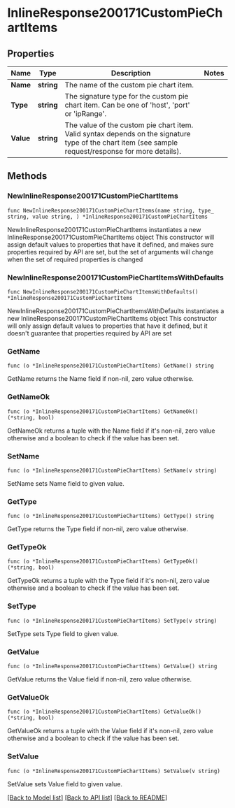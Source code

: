 # InlineResponse200171CustomPieChartItems

## Properties

Name | Type | Description | Notes
------------ | ------------- | ------------- | -------------
**Name** | **string** | The name of the custom pie chart item. | 
**Type** | **string** |     The signature type for the custom pie chart item. Can be one of &#39;host&#39;, &#39;port&#39; or &#39;ipRange&#39;.  | 
**Value** | **string** |     The value of the custom pie chart item. Valid syntax depends on the signature type of the chart item     (see sample request/response for more details).  | 

## Methods

### NewInlineResponse200171CustomPieChartItems

`func NewInlineResponse200171CustomPieChartItems(name string, type_ string, value string, ) *InlineResponse200171CustomPieChartItems`

NewInlineResponse200171CustomPieChartItems instantiates a new InlineResponse200171CustomPieChartItems object
This constructor will assign default values to properties that have it defined,
and makes sure properties required by API are set, but the set of arguments
will change when the set of required properties is changed

### NewInlineResponse200171CustomPieChartItemsWithDefaults

`func NewInlineResponse200171CustomPieChartItemsWithDefaults() *InlineResponse200171CustomPieChartItems`

NewInlineResponse200171CustomPieChartItemsWithDefaults instantiates a new InlineResponse200171CustomPieChartItems object
This constructor will only assign default values to properties that have it defined,
but it doesn't guarantee that properties required by API are set

### GetName

`func (o *InlineResponse200171CustomPieChartItems) GetName() string`

GetName returns the Name field if non-nil, zero value otherwise.

### GetNameOk

`func (o *InlineResponse200171CustomPieChartItems) GetNameOk() (*string, bool)`

GetNameOk returns a tuple with the Name field if it's non-nil, zero value otherwise
and a boolean to check if the value has been set.

### SetName

`func (o *InlineResponse200171CustomPieChartItems) SetName(v string)`

SetName sets Name field to given value.


### GetType

`func (o *InlineResponse200171CustomPieChartItems) GetType() string`

GetType returns the Type field if non-nil, zero value otherwise.

### GetTypeOk

`func (o *InlineResponse200171CustomPieChartItems) GetTypeOk() (*string, bool)`

GetTypeOk returns a tuple with the Type field if it's non-nil, zero value otherwise
and a boolean to check if the value has been set.

### SetType

`func (o *InlineResponse200171CustomPieChartItems) SetType(v string)`

SetType sets Type field to given value.


### GetValue

`func (o *InlineResponse200171CustomPieChartItems) GetValue() string`

GetValue returns the Value field if non-nil, zero value otherwise.

### GetValueOk

`func (o *InlineResponse200171CustomPieChartItems) GetValueOk() (*string, bool)`

GetValueOk returns a tuple with the Value field if it's non-nil, zero value otherwise
and a boolean to check if the value has been set.

### SetValue

`func (o *InlineResponse200171CustomPieChartItems) SetValue(v string)`

SetValue sets Value field to given value.



[[Back to Model list]](../README.md#documentation-for-models) [[Back to API list]](../README.md#documentation-for-api-endpoints) [[Back to README]](../README.md)


